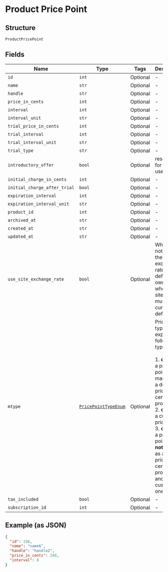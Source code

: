 
# Product Price Point

## Structure

`ProductPricePoint`

## Fields

| Name | Type | Tags | Description |
|  --- | --- | --- | --- |
| `id` | `int` | Optional | - |
| `name` | `str` | Optional | - |
| `handle` | `str` | Optional | - |
| `price_in_cents` | `int` | Optional | - |
| `interval` | `int` | Optional | - |
| `interval_unit` | `str` | Optional | - |
| `trial_price_in_cents` | `int` | Optional | - |
| `trial_interval` | `int` | Optional | - |
| `trial_interval_unit` | `str` | Optional | - |
| `trial_type` | `str` | Optional | - |
| `introductory_offer` | `bool` | Optional | reserved for future use |
| `initial_charge_in_cents` | `int` | Optional | - |
| `initial_charge_after_trial` | `bool` | Optional | - |
| `expiration_interval` | `int` | Optional | - |
| `expiration_interval_unit` | `str` | Optional | - |
| `product_id` | `int` | Optional | - |
| `archived_at` | `str` | Optional | - |
| `created_at` | `str` | Optional | - |
| `updated_at` | `str` | Optional | - |
| `use_site_exchange_rate` | `bool` | Optional | Whether or not to use the site's exchange rate or define your own pricing when your site has multiple currencies defined. |
| `mtype` | [`PricePointTypeEnum`](../../doc/models/price-point-type-enum.md) | Optional | Price point type. We expose the following types:<br><br>1. **default**: a price point that is marked as a default price for a certain product.<br>2. **custom**: a custom price point.<br>3. **catalog**: a price point that is **not** marked as a default price for a certain product and is **not** a custom one. |
| `tax_included` | `bool` | Optional | - |
| `subscription_id` | `int` | Optional | - |

## Example (as JSON)

```json
{
  "id": 196,
  "name": "name6",
  "handle": "handle2",
  "price_in_cents": 248,
  "interval": 8
}
```

